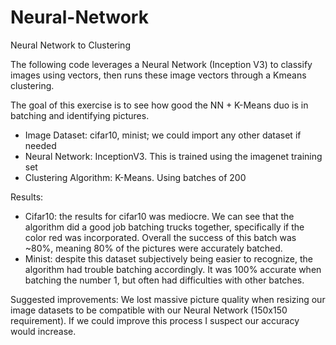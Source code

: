 # Neural-Network
Neural Network to Clustering

The following code leverages a Neural Network (Inception V3) to classify images using vectors, then runs these image vectors through a Kmeans clustering.

The goal of this exercise is to see how good the NN + K-Means duo is in batching and identifying pictures.
- Image Dataset:  cifar10, minist; we could import any other dataset if needed
- Neural Network:  InceptionV3.  This is trained using the imagenet training set
- Clustering Algorithm:  K-Means. Using batches of 200

Results:
- Cifar10:  the results for cifar10 was mediocre.  We can see that the algorithm did a good job batching trucks together, specifically if the color red was incorporated.  Overall the success of this batch was ~80%, meaning 80% of the pictures were accurately batched.
- Minist:  despite this dataset subjectively being easier to recognize, the algorithm had trouble batching accordingly.  It was 100% accurate when batching the number 1, but often had difficulties with other batches.

Suggested improvements:
We lost massive picture quality when resizing our image datasets to be compatible with our Neural Network (150x150 requirement).  If we could improve this process I suspect our accuracy would increase.
